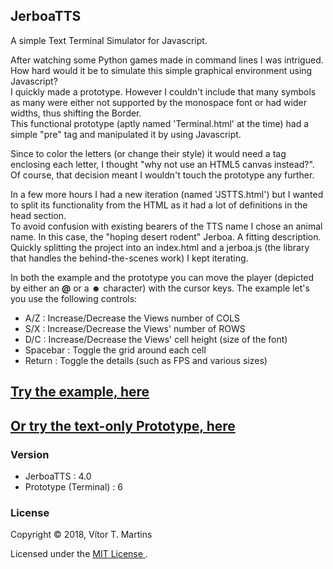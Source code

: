 ## JerboaTTS

A simple Text Terminal Simulator for Javascript.

After watching some Python games made in command lines I was intrigued. How hard would it be to simulate this simple graphical environment using Javascript?  
I quickly made a prototype. However I couldn't include that many symbols as many were either not supported by the monospace font or had wider widths, thus shifting the Border.  
This functional prototype (aptly named 'Terminal.html' at the time) had a simple "pre" tag and manipulated it by using Javascript.

Since to color the letters (or change their style) it would need a tag enclosing each letter, I thought "why not use an HTML5 canvas instead?".  
Of course, that decision meant I wouldn't touch the prototype any further.

In a few more hours I had a new iteration (named 'JSTTS.html') but I wanted to split its functionality from the HTML as it had a lot of definitions in the head section.  
To avoid confusion with existing bearers of the TTS name I chose an animal name. In this case, the "hoping desert rodent" Jerboa. A fitting description.  
Quickly splitting the project into an index.html and a jerboa.js (the library that handles the behind-the-scenes work) I kept iterating.

In both the example and the prototype you can move the player (depicted by either an **@** or a **☻** character) with the cursor keys.
The example let's you use the following controls:
- A/Z : Increase/Decrease the Views number of COLS
- S/X : Increase/Decrease the Views' number of ROWS
- D/C : Increase/Decrease the Views' cell height (size of the font)
- Spacebar : Toggle the grid around each cell
- Return : Toggle the details (such as FPS and various sizes)

## [Try the example, here](https://vimino.gitlab.io/JerboaTTS)
## [Or try the text-only Prototype, here](https://vimino.gitlab.io/JerboaTTS/prototype.html)

### Version

- JerboaTTS : 4.0
- Prototype (Terminal) : 6

### License

Copyright &copy; 2018, Vítor T. Martins

Licensed under the [MIT License ](https://opensource.org/licenses/MIT).
